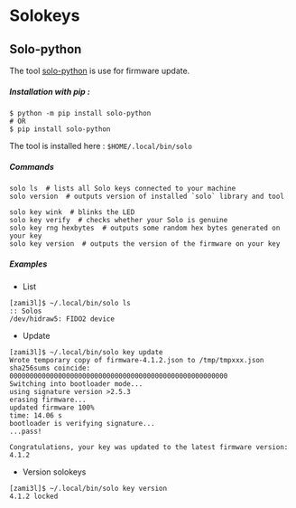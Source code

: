 Solokeys
===

## Solo-python

The tool [solo-python](https://github.com/solokeys/solo-python) is use for firmware update.

##### Installation with pip :

```shell
$ python -m pip install solo-python
# OR
$ pip install solo-python
```

The tool is installed here : `$HOME/.local/bin/solo`

##### Commands

```shell
solo ls  # lists all Solo keys connected to your machine
solo version  # outputs version of installed `solo` library and tool

solo key wink  # blinks the LED
solo key verify  # checks whether your Solo is genuine
solo key rng hexbytes  # outputs some random hex bytes generated on your key
solo key version  # outputs the version of the firmware on your key
```

##### Examples
- List
```shell
[zami3l]$ ~/.local/bin/solo ls
:: Solos
/dev/hidraw5: FIDO2 device
```

- Update
```shell
[zami3l]$ ~/.local/bin/solo key update
Wrote temporary copy of firmware-4.1.2.json to /tmp/tmpxxx.json
sha256sums coincide: 000000000000000000000000000000000000000000000000000000
Switching into bootloader mode...
using signature version >2.5.3
erasing firmware...
updated firmware 100%
time: 14.06 s
bootloader is verifying signature...
...pass!

Congratulations, your key was updated to the latest firmware version: 4.1.2
```

- Version solokeys
```shell
[zami3l]$ ~/.local/bin/solo key version
4.1.2 locked
```

